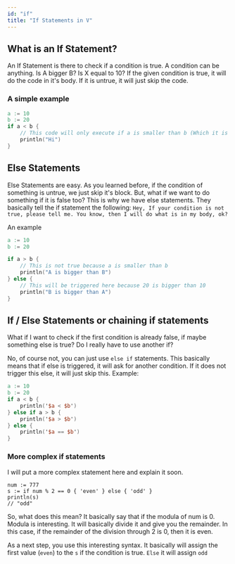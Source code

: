 ```yaml
---
id: "if"
title: "If Statements in V"
---
```


## What is an If Statement?

An If Statement is there to check if a condition is true. A condition can be anything. Is A bigger B? Is X equal to 10?
If the given condition is true, it will do the code in it's body. If it is untrue, it will just skip the code.

### A simple example

```v
a := 10
b := 20
if a < b {
    // This code will only execute if a is smaller than b (Which it is here)
    println("Hi")
}
```

## Else Statements

Else Statements are easy. As you learned before, if the condition of something is untrue, we just skip it's block. But, what if we want to do something if it is false too?
This is why we have else statements. They basically tell the if statement the following: `Hey, If your condition is not true, please tell me. You know, then I will do what is in my body, ok?`

An example
```v
a := 10
b := 20

if a > b {
    // This is not true because a is smaller than b
    println("A is bigger than B")
} else {
    // This will be triggered here because 20 is bigger than 10
    println("B is bigger than A")
}

```

## If / Else Statements or chaining if statements

What if I want to check if the first condition is already false, if maybe something else is true? Do I really have to use another if?

No, of course not, you can just use `else if` statements. This basically means that if else is triggered, it will ask for another condition. If it does not trigger this else, it will just skip
this.
Example:
```v
a := 10
b := 20
if a < b {
	println('$a < $b')
} else if a > b {
	println('$a > $b')
} else {
	println('$a == $b')
}
```
### More complex if statements

I will put a more complex statement here and explain it soon.

```
num := 777
s := if num % 2 == 0 { 'even' } else { 'odd' }
println(s)
// "odd"
```
So, what does this mean? It basically say that if the modula of num is 0. Modula is interesting. It will basically divide it and give you the remainder. In this case, if the remainder of
the division through 2 is 0, then it is even.

As a next step, you use this interesting syntax. It basically will assign the first value (`even`) to the `s` if the condition is true. `Else` it will assign `odd`